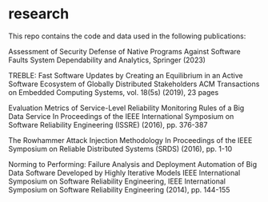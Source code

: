 # research

This repo contains the code and data used in the following publications:

Assessment of Security Defense of Native Programs Against Software Faults
System Dependability and Analytics, Springer (2023)

TREBLE: Fast Software Updates by Creating an Equilibrium in an Active Software Ecosystem of Globally Distributed Stakeholders ACM Transactions on Embedded Computing Systems, vol. 18(5s) (2019), 23 pages

Evaluation Metrics of Service-Level Reliability Monitoring Rules of a Big Data Service In Proceedings of the IEEE International Symposium on Software Reliability Engineering (ISSRE) (2016), pp. 376-387

The Rowhammer Attack Injection Methodology In Proceedings of the IEEE Symposium on Reliable Distributed Systems (SRDS) (2016), pp. 1-10

Norming to Performing: Failure Analysis and Deployment Automation of Big Data Software Developed by Highly Iterative Models IEEE International Symposium on Software Reliability Engineering, IEEE International Symposium on Software Reliability Engineering (2014), pp. 144-155
